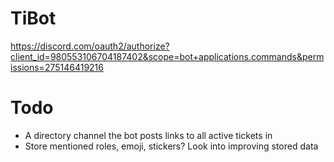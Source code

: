 TiBot
=======

https://discord.com/oauth2/authorize?client_id=980553106704187402&scope=bot+applications.commands&permissions=275146419216


# Todo
- A directory channel the bot posts links to all active tickets in
- Store mentioned roles, emoji, stickers? Look into improving stored data
